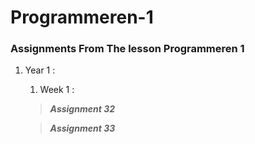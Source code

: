# Programmeren-1
### Assignments From The lesson Programmeren 1


1. Year 1 :

    1. Week 1 :

    >***Assignment 32*** 

    >***Assignment 33***
